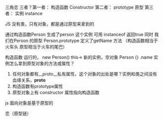 三角恋 
三者？第一者： 构造函数 Constructor
      第二者： prototype 原型
      第三者： 实例 instance 

JS 没有类，只有对象，都是通过原型来拿到的

通过构造函数Person 生成了person 这个实例  可用 instanceof 返回true
同时 我们在Person 的原型 Person.prototype 定义了getName 方法  （构造函数相当于火车头 原型相当于火车的尾巴）

构造函数 运行的， new Person() this-> 新的实例，空对象 Person {} .name
实例怎么拿到原型对象的方法或属性？
 1. 任何对象都有__proto__私有属性，这个对象的出处是哪？实例和类之间没有血缘关系，__proto__
 2. 构造函数有prototype属性
 3. 原型对象上有 constructor 属性指向构造函数

js 面向对象是基于原型的

恋（原型链）